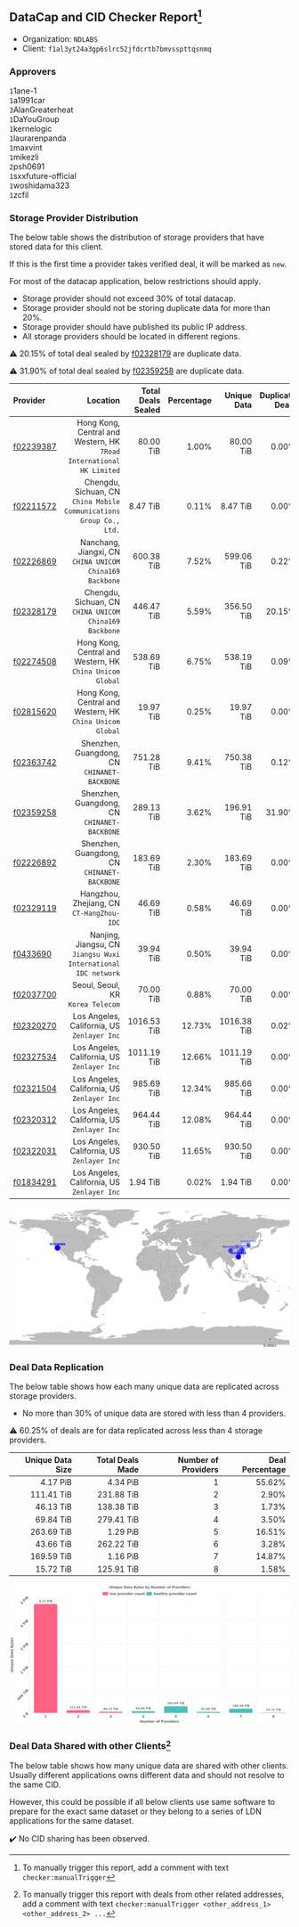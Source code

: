 ## DataCap and CID Checker Report[^1]
 - Organization: `NDLABS`
 - Client: `f1al3yt24a3gp6slrc52jfdcrtb7bmvsspttqsnmq`
### Approvers
`1`1ane-1<br/>`1`a1991car<br/>`3`AlanGreaterheat<br/>`1`DaYouGroup<br/>`1`kernelogic<br/>`1`laurarenpanda<br/>`1`maxvint<br/>`1`mikezli<br/>`2`psh0691<br/>`1`sxxfuture-official<br/>`1`woshidama323<br/>`1`zcfil

### Storage Provider Distribution
The below table shows the distribution of storage providers that have stored data for this client.

If this is the first time a provider takes verified deal, it will be marked as `new`.

For most of the datacap application, below restrictions should apply.
 - Storage provider should not exceed 30% of total datacap.
 - Storage provider should not be storing duplicate data for more than 20%.
 - Storage provider should have published its public IP address.
 - All storage providers should be located in different regions.

⚠️ 20.15% of total deal sealed by [f02328179](https://filfox.info/en/address/f02328179) are duplicate data.

⚠️ 31.90% of total deal sealed by [f02359258](https://filfox.info/en/address/f02359258) are duplicate data.

| Provider                                              |                                                                Location | Total Deals Sealed | Percentage | Unique Data | Duplicate Deals |
| :---------------------------------------------------- | ----------------------------------------------------------------------: | -----------------: | ---------: | ----------: | --------------: |
| [f02239387](https://filfox.info/en/address/f02239387) | Hong Kong, Central and Western, HK<br/>`7Road International HK Limited` |          80.00 TiB |      1.00% |   80.00 TiB |           0.00% |
| [f02211572](https://filfox.info/en/address/f02211572) |  Chengdu, Sichuan, CN<br/>`China Mobile Communications Group Co., Ltd.` |           8.47 TiB |      0.11% |    8.47 TiB |           0.00% |
| [f02226869](https://filfox.info/en/address/f02226869) |              Nanchang, Jiangxi, CN<br/>`CHINA UNICOM China169 Backbone` |         600.38 TiB |      7.52% |  599.06 TiB |           0.22% |
| [f02328179](https://filfox.info/en/address/f02328179) |               Chengdu, Sichuan, CN<br/>`CHINA UNICOM China169 Backbone` |         446.47 TiB |      5.59% |  356.50 TiB |          20.15% |
| [f02274508](https://filfox.info/en/address/f02274508) |            Hong Kong, Central and Western, HK<br/>`China Unicom Global` |         538.69 TiB |      6.75% |  538.19 TiB |           0.09% |
| [f02815620](https://filfox.info/en/address/f02815620) |            Hong Kong, Central and Western, HK<br/>`China Unicom Global` |          19.97 TiB |      0.25% |   19.97 TiB |           0.00% |
| [f02363742](https://filfox.info/en/address/f02363742) |                         Shenzhen, Guangdong, CN<br/>`CHINANET-BACKBONE` |         751.28 TiB |      9.41% |  750.38 TiB |           0.12% |
| [f02359258](https://filfox.info/en/address/f02359258) |                         Shenzhen, Guangdong, CN<br/>`CHINANET-BACKBONE` |         289.13 TiB |      3.62% |  196.91 TiB |          31.90% |
| [f02226892](https://filfox.info/en/address/f02226892) |                         Shenzhen, Guangdong, CN<br/>`CHINANET-BACKBONE` |         183.69 TiB |      2.30% |  183.69 TiB |           0.00% |
| [f02329119](https://filfox.info/en/address/f02329119) |                            Hangzhou, Zhejiang, CN<br/>`CT-HangZhou-IDC` |          46.69 TiB |      0.58% |   46.69 TiB |           0.00% |
| [f0433690](https://filfox.info/en/address/f0433690)   |       Nanjing, Jiangsu, CN<br/>`Jiangsu Wuxi International IDC network` |          39.94 TiB |      0.50% |   39.94 TiB |           0.00% |
| [f02037700](https://filfox.info/en/address/f02037700) |                                    Seoul, Seoul, KR<br/>`Korea Telecom` |          70.00 TiB |      0.88% |   70.00 TiB |           0.00% |
| [f02320270](https://filfox.info/en/address/f02320270) |                          Los Angeles, California, US<br/>`Zenlayer Inc` |        1016.53 TiB |     12.73% | 1016.38 TiB |           0.02% |
| [f02327534](https://filfox.info/en/address/f02327534) |                          Los Angeles, California, US<br/>`Zenlayer Inc` |        1011.19 TiB |     12.66% | 1011.19 TiB |           0.00% |
| [f02321504](https://filfox.info/en/address/f02321504) |                          Los Angeles, California, US<br/>`Zenlayer Inc` |         985.69 TiB |     12.34% |  985.66 TiB |           0.00% |
| [f02320312](https://filfox.info/en/address/f02320312) |                          Los Angeles, California, US<br/>`Zenlayer Inc` |         964.44 TiB |     12.08% |  964.44 TiB |           0.00% |
| [f02322031](https://filfox.info/en/address/f02322031) |                          Los Angeles, California, US<br/>`Zenlayer Inc` |         930.50 TiB |     11.65% |  930.50 TiB |           0.00% |
| [f01834291](https://filfox.info/en/address/f01834291) |                          Los Angeles, California, US<br/>`Zenlayer Inc` |           1.94 TiB |      0.02% |    1.94 TiB |           0.00% |

<img src="https://raw.githubusercontent.com/data-preservation-programs/filplus-checker-assets/main/filecoin-project/filecoin-plus-large-datasets/issues/2084/1696755561836.png"/>

### Deal Data Replication
The below table shows how each many unique data are replicated across storage providers.

- No more than 30% of unique data are stored with less than 4 providers.

⚠️ 60.25% of deals are for data replicated across less than 4 storage providers.

| Unique Data Size | Total Deals Made | Number of Providers | Deal Percentage |
| ---------------: | ---------------: | ------------------: | --------------: |
|         4.17 PiB |         4.34 PiB |                   1 |          55.62% |
|       111.41 TiB |       231.88 TiB |                   2 |           2.90% |
|        46.13 TiB |       138.38 TiB |                   3 |           1.73% |
|        69.84 TiB |       279.41 TiB |                   4 |           3.50% |
|       263.69 TiB |         1.29 PiB |                   5 |          16.51% |
|        43.66 TiB |       262.22 TiB |                   6 |           3.28% |
|       169.59 TiB |         1.16 PiB |                   7 |          14.87% |
|        15.72 TiB |       125.91 TiB |                   8 |           1.58% |

<img src="https://raw.githubusercontent.com/data-preservation-programs/filplus-checker-assets/main/filecoin-project/filecoin-plus-large-datasets/issues/2084/1696755562537.png"/>

### Deal Data Shared with other Clients[^3]
The below table shows how many unique data are shared with other clients.
Usually different applications owns different data and should not resolve to the same CID.

However, this could be possible if all below clients use same software to prepare for the exact same dataset or they belong to a series of LDN applications for the same dataset.

✔️ No CID sharing has been observed.

[^1]: To manually trigger this report, add a comment with text `checker:manualTrigger`

[^2]: Deals from those addresses are combined into this report as they are specified with `checker:manualTrigger`

[^3]: To manually trigger this report with deals from other related addresses, add a comment with text `checker:manualTrigger <other_address_1> <other_address_2> ...`

